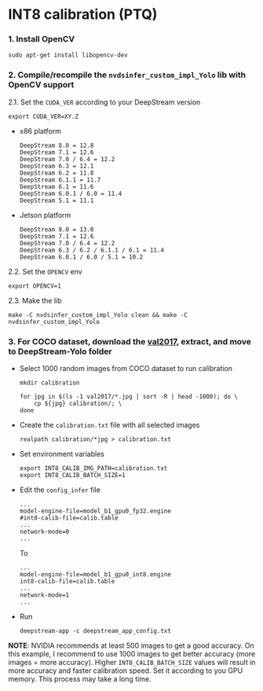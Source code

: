 # INT8 calibration (PTQ)

### 1. Install OpenCV

```
sudo apt-get install libopencv-dev
```

### 2. Compile/recompile the `nvdsinfer_custom_impl_Yolo` lib with OpenCV support

2.1. Set the `CUDA_VER` according to your DeepStream version

```
export CUDA_VER=XY.Z
```

* x86 platform

  ```
  DeepStream 8.0 = 12.8
  DeepStream 7.1 = 12.6
  DeepStream 7.0 / 6.4 = 12.2
  DeepStream 6.3 = 12.1
  DeepStream 6.2 = 11.8
  DeepStream 6.1.1 = 11.7
  DeepStream 6.1 = 11.6
  DeepStream 6.0.1 / 6.0 = 11.4
  DeepStream 5.1 = 11.1
  ```

* Jetson platform

  ```
  DeepStream 8.0 = 13.0
  DeepStream 7.1 = 12.6
  DeepStream 7.0 / 6.4 = 12.2
  DeepStream 6.3 / 6.2 / 6.1.1 / 6.1 = 11.4
  DeepStream 6.0.1 / 6.0 / 5.1 = 10.2
  ```

2.2. Set the `OPENCV` env

```
export OPENCV=1
```

2.3. Make the lib

```
make -C nvdsinfer_custom_impl_Yolo clean && make -C nvdsinfer_custom_impl_Yolo
```

### 3. For COCO dataset, download the [val2017](https://drive.google.com/file/d/1gbvfn7mcsGDRZ_luJwtITL-ru2kK99aK/view?usp=sharing), extract, and move to DeepStream-Yolo folder

* Select 1000 random images from COCO dataset to run calibration

  ```
  mkdir calibration
  ```

  ```
  for jpg in $(ls -1 val2017/*.jpg | sort -R | head -1000); do \
      cp ${jpg} calibration/; \
  done
  ```

* Create the `calibration.txt` file with all selected images

  ```
  realpath calibration/*jpg > calibration.txt
  ```

* Set environment variables

  ```
  export INT8_CALIB_IMG_PATH=calibration.txt
  export INT8_CALIB_BATCH_SIZE=1
  ```

* Edit the `config_infer` file

  ```
  ...
  model-engine-file=model_b1_gpu0_fp32.engine
  #int8-calib-file=calib.table
  ...
  network-mode=0
  ...
  ```

    To

  ```
  ...
  model-engine-file=model_b1_gpu0_int8.engine
  int8-calib-file=calib.table
  ...
  network-mode=1
  ...
  ```

* Run

  ```
  deepstream-app -c deepstream_app_config.txt
  ```

**NOTE**: NVIDIA recommends at least 500 images to get a good accuracy. On this example, I recommend to use 1000 images to get better accuracy (more images = more accuracy). Higher `INT8_CALIB_BATCH_SIZE` values will result in more accuracy and faster calibration speed. Set it according to you GPU memory. This process may take a long time.
